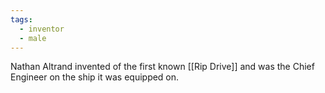 ```yaml
---
tags:
  - inventor
  - male
---
```

Nathan Altrand invented of the first known [[Rip Drive]] and was the Chief Engineer on the ship it was equipped on.
